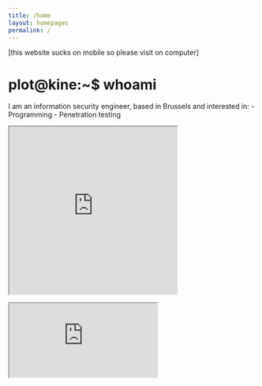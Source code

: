 ```yaml
---
title: /home
layout: homepages
permalink: /
---
```


<!-- <h1>Welcome to my blog!</h1> -->

<p>[this website sucks on mobile so please visit on computer]</p>

<h1>plot@kine:~$ whoami</h1>

<p>I am an information security engineer, based in Brussels and interested in:
- Programming
- Penetration testing</p>

<p><iframe src="https://editor.p5js.org/Plotkine/present/kmFef9ExW" width="340px" height="340px" frameBorder="1" title="gameOfLife"></iframe></p>
<p><iframe src="https://editor.p5js.org/Plotkine/full/kmFef9ExW"></iframe></p>

<!-- <a href="https://github.com/b2a3e8/jekyll-theme-console" target="_blank" rel="noopener noreferrer">website template</a> -->
